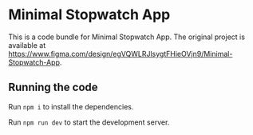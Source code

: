 
  # Minimal Stopwatch App

  This is a code bundle for Minimal Stopwatch App. The original project is available at https://www.figma.com/design/egVQWLRJlsygtFHieOVjn9/Minimal-Stopwatch-App.

  ## Running the code

  Run `npm i` to install the dependencies.

  Run `npm run dev` to start the development server.
  